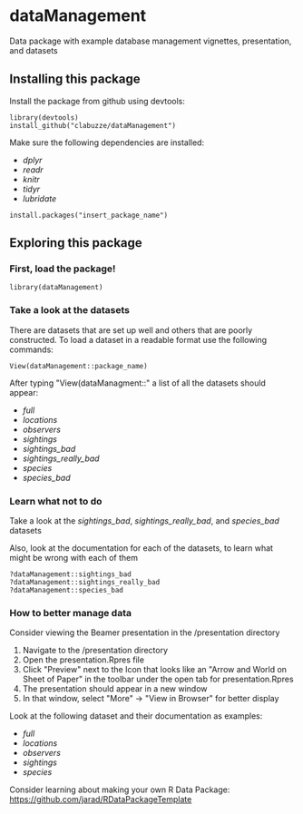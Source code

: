 # dataManagement
Data package with example database management vignettes, presentation, and
datasets

## Installing this package

Install the package from github using devtools:

```{r}
library(devtools)
install_github("clabuzze/dataManagement")
```

Make sure the following dependencies are installed:
- *dplyr*
- *readr*
- *knitr*
- *tidyr*
- *lubridate*

```{r}
install.packages("insert_package_name")
```

## Exploring this package

### First, load the package!
```{r}
library(dataManagement)
```

### Take a look at the datasets

There are datasets that are set up well and others that are poorly constructed.
To load a dataset in a readable format use the following commands:

```{r}
View(dataManagement::package_name)
```

After typing "View(dataManagment::" a list of all the datasets should appear:
- *full*
- *locations*
- *observers*
- *sightings*
- *sightings_bad*
- *sightings_really_bad*
- *species*
- *species_bad*

### Learn what not to do

Take a look at the *sightings_bad*, *sightings_really_bad*, and *species_bad*
datasets

Also, look at the documentation for each of the datasets, to learn what might
be wrong with each of them

```{r}
?dataManagement::sightings_bad
?dataManagement::sightings_really_bad
?dataManagement::species_bad
```

### How to better manage data

Consider viewing the Beamer presentation in the /presentation directory
1. Navigate to the /presentation directory
2. Open the presentation.Rpres file
3. Click "Preview" next to the Icon that looks like an "Arrow and World on
   Sheet of Paper" in the toolbar under the open tab for presentation.Rpres
4. The presentation should appear in a new window
5. In that window, select "More" -> "View in Browser" for better display

Look at the following dataset and their documentation as examples:
- *full*
- *locations*
- *observers*
- *sightings*
- *species*

Consider learning about making your own R Data Package:
https://github.com/jarad/RDataPackageTemplate